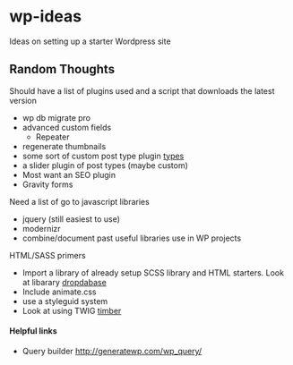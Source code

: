 # wp-ideas
Ideas on setting up a starter Wordpress site

## Random Thoughts

Should have a list of plugins used and a script that downloads the latest version
- wp db migrate pro
- advanced custom fields
    - Repeater
- regenerate thumbnails
- some sort of custom post type plugin [types](https://wordpress.org/plugins/types/)
- a slider plugin of post types (maybe custom)
- Most want an SEO plugin
- Gravity forms

Need a list of go to javascript libraries
- jquery (still easiest to use)
- modernizr
- combine/document past useful libraries use in WP projects

HTML/SASS primers
- Import a library of already setup SCSS library and HTML starters. Look at libarary [dropdabase](https://github.com/ckollars/dropdabase)
- Include animate.css
- use a styleguid system
- Look at using TWIG [timber](http://upstatement.com/timber/)

#### Helpful links
- Query builder http://generatewp.com/wp_query/
